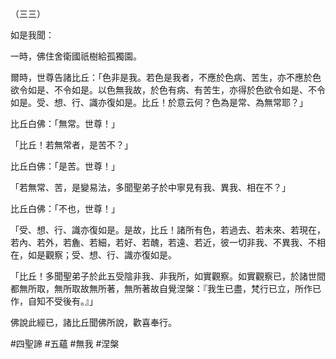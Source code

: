 （三三）

如是我聞：

一時，佛住舍衛國祇樹給孤獨園。

爾時，世尊告諸比丘：「色非是我。若色是我者，不應於色病、苦生，亦不應於色欲令如是、不令如是。以色無我故，於色有病、有苦生，亦得於色欲令如是、不令如是。受、想、行、識亦復如是。比丘！於意云何？色為是常、為無常耶？」

比丘白佛：「無常。世尊！」

「比丘！若無常者，是苦不？」

比丘白佛：「是苦。世尊！」

「若無常、苦，是變易法，多聞聖弟子於中寧見有我、異我、相在不？」

比丘白佛：「不也，世尊！」

「受、想、行、識亦復如是。是故，比丘！諸所有色，若過去、若未來、若現在，若內、若外，若麁、若細，若好、若醜，若遠、若近，彼一切非我、不異我、不相在，如是觀察；受、想、行、識亦復如是。

「比丘！多聞聖弟子於此五受陰非我、非我所，如實觀察。如實觀察已，於諸世間都無所取，無所取故無所著，無所著故自覺涅槃：『我生已盡，梵行已立，所作已作，自知不受後有。』」

佛說此經已，諸比丘聞佛所說，歡喜奉行。



#四聖諦
#五蘊
#無我
#涅槃
